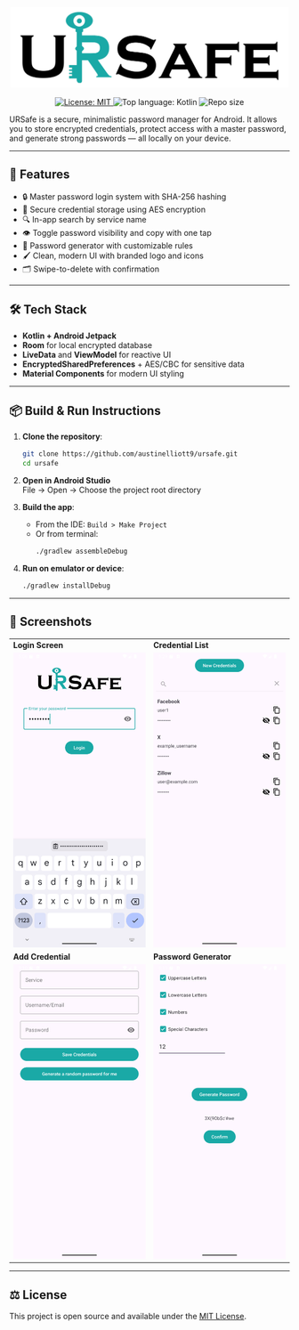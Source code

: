 <p align="center">
  <img src="screenshots/ursafe_logo.png" alt="URSafe logo" width="500"/>
</p>

<p align="center">
  <a href="https://choosealicense.com/licenses/mit/">
    <img src="https://img.shields.io/badge/license-MIT-blue.svg" alt="License: MIT">
  </a>
  <img src="https://img.shields.io/github/languages/top/austinelliott9/URsafe" alt="Top language: Kotlin">
  <img src="https://img.shields.io/github/repo-size/austinelliott9/URsafe" alt="Repo size">
</p>

URSafe is a secure, minimalistic password manager for Android. It allows you to store encrypted credentials, protect access with a master password, and generate strong passwords — all locally on your device.

---

## 🔐 Features

- 🔒 Master password login system with SHA-256 hashing
- 🔑 Secure credential storage using AES encryption
- 🔍 In-app search by service name
- 👁️ Toggle password visibility and copy with one tap
- 🔨 Password generator with customizable rules
- 🖌️ Clean, modern UI with branded logo and icons
- 🗂️ Swipe-to-delete with confirmation

---

## 🛠️ Tech Stack

- **Kotlin + Android Jetpack**
- **Room** for local encrypted database
- **LiveData** and **ViewModel** for reactive UI
- **EncryptedSharedPreferences** + AES/CBC for sensitive data
- **Material Components** for modern UI styling

---

## 📦 Build & Run Instructions

1. **Clone the repository**:
   ```bash
   git clone https://github.com/austinelliott9/ursafe.git
   cd ursafe
   ```

2. **Open in Android Studio**  
   File → Open → Choose the project root directory

3. **Build the app**:
   - From the IDE: `Build > Make Project`
   - Or from terminal:
     ```bash
     ./gradlew assembleDebug
     ```

4. **Run on emulator or device**:
   ```bash
   ./gradlew installDebug
   ```

---

## 📸 Screenshots

<table align="center">
  <tr>
    <td><b>Login Screen</b></td>
    <td><b>Credential List</b></td>
  </tr>
  <tr>
    <td><img src="screenshots/login.png" width="300"/></td>
    <td><img src="screenshots/credential_list.png" width="300"/></td>
  </tr>
  <tr>
    <td><b>Add Credential</b></td>
    <td><b>Password Generator</b></td>
  </tr>
  <tr>
    <td><img src="screenshots/add_credential.png" width="300"/></td>
    <td><img src="screenshots/password_generator.png" width="300"/></td>
  </tr>
</table>

---

## ⚖️ License

This project is open source and available under the [MIT License](LICENSE).
